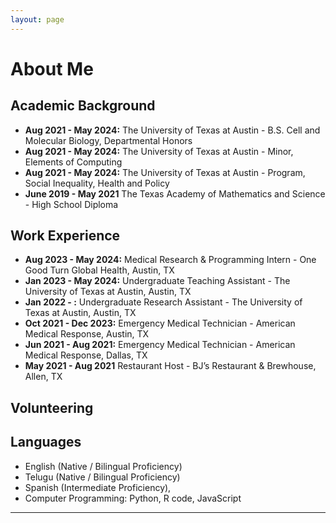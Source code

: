 ```yaml
---
layout: page
---
```


# About Me



## Academic Background

- **Aug 2021 - May 2024:** The University of Texas at Austin - B.S. Cell and Molecular Biology, Departmental Honors
- **Aug 2021 - May 2024:** The University of Texas at Austin - Minor, Elements of Computing
- **Aug 2021 - May 2024:** The University of Texas at Austin - Program, Social Inequality, Health and Policy
- **June 2019 - May 2021** The Texas Academy of Mathematics and Science - High School Diploma


## Work Experience 

- **Aug 2023 - May 2024:** Medical Research & Programming Intern - One Good Turn Global Health, Austin, TX 
- **Jan 2023 - May 2024:** Undergraduate Teaching Assistant - The University of Texas at Austin, Austin, TX
- **Jan 2022 - :** Undergraduate Research Assistant - The University of Texas at Austin, Austin, TX 
- **Oct 2021 - Dec 2023:** Emergency Medical Technician - American Medical Response, Austin, TX
- **Jun 2021 - Aug 2021:** Emergency Medical Technician - American Medical Response, Dallas, TX 
- **May 2021 - Aug 2021** Restaurant Host - BJ’s Restaurant & Brewhouse, Allen, TX 

## Volunteering 


## Languages

- English (Native / Bilingual Proficiency)
- Telugu (Native / Bilingual Proficiency)
- Spanish (Intermediate Proficiency),
- Computer Programming: Python, R code, JavaScript



---


